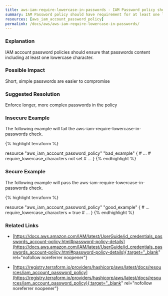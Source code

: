 ```yaml
---
title: aws-iam-require-lowercase-in-passwords - IAM Password policy should have requirement for at least one lowercase character.
summary: IAM Password policy should have requirement for at least one lowercase character. 
resources: [aws_iam_account_password_policy] 
permalink: /docs/aws/aws-iam-require-lowercase-in-passwords/
---
```

### Explanation

IAM account password policies should ensure that passwords content including at least one lowercase character.

### Possible Impact
Short, simple passwords are easier to compromise

### Suggested Resolution
Enforce longer, more complex passwords in the policy


### Insecure Example

The following example will fail the aws-iam-require-lowercase-in-passwords check.

{% highlight terraform %}

resource "aws_iam_account_password_policy" "bad_example" {
	# ...
	# require_lowercase_characters not set
	# ...
}
{% endhighlight %}



### Secure Example

The following example will pass the aws-iam-require-lowercase-in-passwords check.

{% highlight terraform %}

resource "aws_iam_account_password_policy" "good_example" {
	# ...
	require_lowercase_characters = true
	# ...
}
{% endhighlight %}



### Related Links


- [https://docs.aws.amazon.com/IAM/latest/UserGuide/id_credentials_passwords_account-policy.html#password-policy-details](https://docs.aws.amazon.com/IAM/latest/UserGuide/id_credentials_passwords_account-policy.html#password-policy-details){:target="_blank" rel="nofollow noreferrer noopener"}

- [https://registry.terraform.io/providers/hashicorp/aws/latest/docs/resources/iam_account_password_policy](https://registry.terraform.io/providers/hashicorp/aws/latest/docs/resources/iam_account_password_policy){:target="_blank" rel="nofollow noreferrer noopener"}


